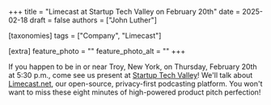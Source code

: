 +++
title = "Limecast at Startup Tech Valley on February 20th"
date = 2025-02-18
draft = false
authors = ["John Luther"]

[taxonomies]
tags = ["Company", "Limecast"]

[extra]
feature_photo = ""
feature_photo_alt = ""
+++

If you happen to be in or near Troy, New York, on Thursday, February 20th at 5:30 p.m., come see us present at [Startup Tech Valley](https://www.startuptechvalley.org/ "Startup Tech Valley website")! We'll talk about [Limecast.net](https://limecast.net "Limecast"), our open-source, privacy-first podcasting platform. You won't want to miss these eight minutes of high-powered product pitch perfection!

<!-- more -->
